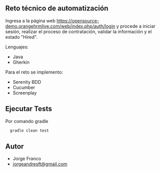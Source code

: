 
## Reto técnico de automatización

Ingresa a la página web https://opensource-demo.orangehrmlive.com/web/index.php/auth/login y procede a iniciar sesión, realizar el proceso de contratación, validar la información y el estado "Hired".

Lenguajes:

- Java
- Gherkin

Para el reto se implemento:

- Serenity BDD
- Cucumber
- Screenplay

## Ejecutar Tests

Por comando gradle

```bash
  gradle clean test
```
## Autor

- Jorge Franco
- jorgeandresft@gmail.com